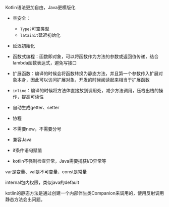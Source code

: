 Kotlin语法更加自由，Java更模版化

* 空安全：
  * `Type?`可空类型
  * `latainit`延迟初始化

* 延迟初始化
* 函数式编程：函数即对象，可以将函数作为方法的参数或返回值传递，结合lambda函数表达式，避免写接口
* 扩展函数：编译的时候会将函数转换为静态方法，并且第一个参数传入扩展对象本身，因此可以访问扩展对象，开发的时候阅读起来相当于扩展函数
* `inline`：编译的时候将方法体直接放到调用处，减少方法调用，压栈出栈的操作，提高可读性
* 自动生成getter、setter
* 协程
* 不需要new，不需要分号
* 兼容Java
* if条件语句赋值
* kotlin不强制检查异常，Java需要捕获I/O异常等



var是变量、val是不可变量、const是常量

internal包内权限，类似java的default

kotlin的静态方法是通过创建一个内部伴生类Companion来调用的，使用反射调用静态方法会出问题。
